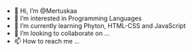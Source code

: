 - 👋 Hi, I’m @Mertuskaa
- 👀 I’m interested in Programming Languages
- 🌱 I’m currently learning Phyton, HTML-CSS and JavaScript
- 💞️ I’m looking to collaborate on ...
- 📫 How to reach me ...

<!---
Mertuskaa/Mertuskaa is a ✨ special ✨ repository because its `README.md` (this file) appears on your GitHub profile.
You can click the Preview link to take a look at your changes.
--->
